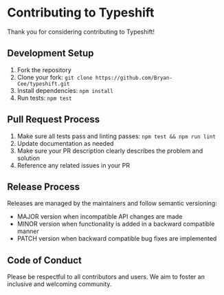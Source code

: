 # Contributing to Typeshift

Thank you for considering contributing to Typeshift!

## Development Setup

1. Fork the repository
2. Clone your fork: `git clone https://github.com/Bryan-Cee/typeshift.git`
3. Install dependencies: `npm install`
4. Run tests: `npm test`

## Pull Request Process

1. Make sure all tests pass and linting passes: `npm test && npm run lint`
2. Update documentation as needed
3. Make sure your PR description clearly describes the problem and solution
4. Reference any related issues in your PR

## Release Process

Releases are managed by the maintainers and follow semantic versioning:

- MAJOR version when incompatible API changes are made
- MINOR version when functionality is added in a backward compatible manner
- PATCH version when backward compatible bug fixes are implemented

## Code of Conduct

Please be respectful to all contributors and users. We aim to foster an inclusive and welcoming community.
